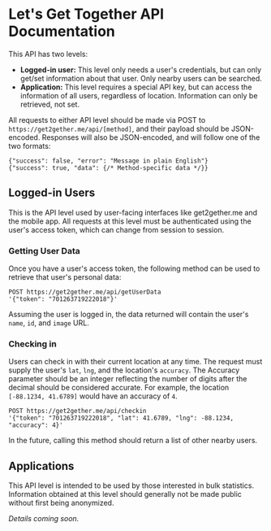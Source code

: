 Let's Get Together API Documentation
====================================

This API has two levels:

- **Logged-in user:** This level only needs a user's credentials, but can only get/set information about that user. Only nearby users can be searched.
- **Application:** This level requires a special API key, but can access the information of all users, regardless of location. Information can only be retrieved, not set.

All requests to either API level should be made via POST to `https://get2gether.me/api/[method]`, and their payload should be JSON-encoded. Responses will also be JSON-encoded, and will follow one of the two formats:

    {"success": false, "error": "Message in plain English"}
    {"success": true, "data": {/* Method-specific data */}}

Logged-in Users
---------------

This is the API level used by user-facing interfaces like get2gether.me and the mobile app. All requests at this level must be authenticated using the user's access token, which can change from session to session.

### Getting User Data

Once you have a user's access token, the following method can be used to retrieve that user's personal data:

    POST https://get2gether.me/api/getUserData
    '{"token": "701263719222018"}'

Assuming the user is logged in, the data returned will contain the user's `name`, `id`, and `image` URL.

### Checking in

Users can check in with their current location at any time. The request must supply the user's `lat`, `lng`, and the location's `accuracy`. The Accuracy parameter should be an integer reflecting the number of digits after the decimal should be considered accurate. For example, the location `[-88.1234, 41.6789]` would have an accuracy of `4`.

    POST https://get2gether.me/api/checkin
    '{"token": "701263719222018", "lat": 41.6789, "lng": -88.1234, "accuracy": 4}'

In the future, calling this method should return a list of other nearby users.

Applications
------------

This API level is intended to be used by those interested in bulk statistics. Information obtained at this level should generally not be made public without first being anonymized.

*Details coming soon.*
